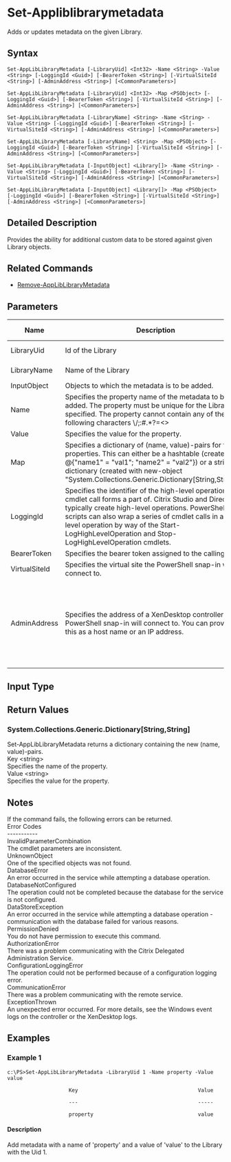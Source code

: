 ﻿
# Set-Appliblibrarymetadata
Adds or updates metadata on the given Library.
## Syntax
```
Set-AppLibLibraryMetadata [-LibraryUid] <Int32> -Name <String> -Value <String> [-LoggingId <Guid>] [-BearerToken <String>] [-VirtualSiteId <String>] [-AdminAddress <String>] [<CommonParameters>]

Set-AppLibLibraryMetadata [-LibraryUid] <Int32> -Map <PSObject> [-LoggingId <Guid>] [-BearerToken <String>] [-VirtualSiteId <String>] [-AdminAddress <String>] [<CommonParameters>]

Set-AppLibLibraryMetadata [-LibraryName] <String> -Name <String> -Value <String> [-LoggingId <Guid>] [-BearerToken <String>] [-VirtualSiteId <String>] [-AdminAddress <String>] [<CommonParameters>]

Set-AppLibLibraryMetadata [-LibraryName] <String> -Map <PSObject> [-LoggingId <Guid>] [-BearerToken <String>] [-VirtualSiteId <String>] [-AdminAddress <String>] [<CommonParameters>]

Set-AppLibLibraryMetadata [-InputObject] <Library[]> -Name <String> -Value <String> [-LoggingId <Guid>] [-BearerToken <String>] [-VirtualSiteId <String>] [-AdminAddress <String>] [<CommonParameters>]

Set-AppLibLibraryMetadata [-InputObject] <Library[]> -Map <PSObject> [-LoggingId <Guid>] [-BearerToken <String>] [-VirtualSiteId <String>] [-AdminAddress <String>] [<CommonParameters>]
```
## Detailed Description
Provides the ability for additional custom data to be stored against given Library objects.


## Related Commands

* [Remove-AppLibLibraryMetadata](../Remove-AppLibLibraryMetadata/)
## Parameters
| Name   | Description | Required? | Pipeline Input | Default Value |
| --- | --- | --- | --- | --- |
| LibraryUid | Id of the Library | true | true (ByValue, ByPropertyName) |  |
| LibraryName | Name of the Library | true | true (ByValue, ByPropertyName) |  |
| InputObject | Objects to which the metadata is to be added. | true | true (ByValue) |  |
| Name | Specifies the property name of the metadata to be added. The property must be unique for the Library specified. The property cannot contain any of the following characters \\/;:#.\*?=&lt;&gt;|\[\]()"' | true | false |  |
| Value | Specifies the value for the property. | true | false |  |
| Map | Specifies a dictionary of (name, value)-pairs for the properties. This can either be a hashtable (created with @{"name1" = "val1"; "name2" = "val2"}) or a string dictionary (created with new-object "System.Collections.Generic.Dictionary\[String,String\]"). | true | true (ByValue) |  |
| LoggingId | Specifies the identifier of the high-level operation this cmdlet call forms a part of. Citrix Studio and Director typically create high-level operations. PowerShell scripts can also wrap a series of cmdlet calls in a high-level operation by way of the Start-LogHighLevelOperation and Stop-LogHighLevelOperation cmdlets. | false | false |  |
| BearerToken | Specifies the bearer token assigned to the calling user | false | false |  |
| VirtualSiteId | Specifies the virtual site the PowerShell snap-in will connect to. | false | false |  |
| AdminAddress | Specifies the address of a XenDesktop controller the PowerShell snap-in will connect to. You can provide this as a host name or an IP address. | false | false | Localhost. Once a value is provided by any cmdlet, this value becomes the default. |

## Input Type

### 

## Return Values

### System.Collections.Generic.Dictionary\[String,String\]
Set-AppLibLibraryMetadata returns a dictionary containing the new (name, value)-pairs.<br>                    Key &lt;string&gt;<br>                    Specifies the name of the property.<br>                    Value &lt;string&gt;<br>        Specifies the value for the property.
## Notes
If the command fails, the following errors can be returned.<br>    Error Codes<br>    -----------<br>    InvalidParameterCombination<br>        The cmdlet parameters are inconsistent.<br>    UnknownObject<br>        One of the specified objects was not found.<br>    DatabaseError<br>        An error occurred in the service while attempting a database operation.<br>    DatabaseNotConfigured<br>        The operation could not be completed because the database for the service is not configured.<br>    DataStoreException<br>        An error occurred in the service while attempting a database operation - communication with the database failed for various reasons.<br>    PermissionDenied<br>        You do not have permission to execute this command.<br>    AuthorizationError<br>        There was a problem communicating with the Citrix Delegated Administration Service.<br>    ConfigurationLoggingError<br>        The operation could not be performed because of a configuration logging error.<br>    CommunicationError<br>        There was a problem communicating with the remote service.<br>    ExceptionThrown<br>        An unexpected error occurred.  For more details, see the Windows event logs on the controller or the XenDesktop logs.
## Examples

### Example 1
```
c:\PS>Set-AppLibLibraryMetadata -LibraryUid 1 -Name property -Value value

                    Key                                       Value

                    ---                                       -----

                    property                                  value
```
#### Description
Add metadata with a name of 'property' and a value of 'value' to the Library with the Uid 1.
